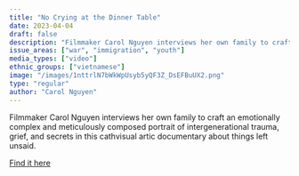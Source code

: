 ```yaml
---
title: "No Crying at the Dinner Table"
date: 2023-04-04
draft: false
description: "Filmmaker Carol Nguyen interviews her own family to craft an emotionally complex and meticulously composed portrait of intergenerational trauma, grief, and secrets in this cathvisual artic documentary about things left unsaid."
issue_areas: ["war", "immigration", "youth"]
media_types: ["video"]
ethnic_groups: ["vietnamese"]
image: "/images/1nttrlN7bWkWpUsyb5yQF3Z_DsEFBuUX2.png"
type: "regular"
author: "Carol Nguyen"
---
```


Filmmaker Carol Nguyen interviews her own family to craft an emotionally complex and meticulously composed portrait of intergenerational trauma, grief, and secrets in this cathvisual artic documentary about things left unsaid.

[Find it here](https://vimeo.com/482032869)
